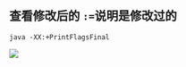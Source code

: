 ## 查看修改后的 `:=`说明是修改过的

```
java -XX:+PrintFlagsFinal
```

![](https://youpaiyun.zongqilive.cn/image/20200424094344.png)

